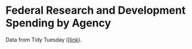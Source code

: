 # Federal Research and Development Spending by Agency

Data from Tidy Tuesday ([[link](https://github.com/rfordatascience/tidytuesday/tree/master/data/2019/2019-02-12#federal-research-and-development-spending-by-agency)).
